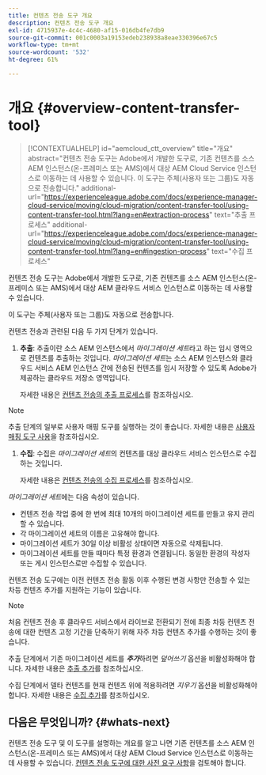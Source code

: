 ```yaml
---
title: 컨텐츠 전송 도구 개요
description: 컨텐츠 전송 도구 개요
exl-id: 4715937e-4c4c-4680-af15-016db4fe7db9
source-git-commit: 001c0003a19153edeb238938a8eae330396e67c5
workflow-type: tm+mt
source-wordcount: '532'
ht-degree: 61%

---
```


# 개요 {#overview-content-transfer-tool}

>[!CONTEXTUALHELP]
>id="aemcloud_ctt_overview"
>title="개요"
>abstract="컨텐츠 전송 도구는 Adobe에서 개발한 도구로, 기존 컨텐츠를 소스 AEM 인스턴스(온-프레미스 또는 AMS)에서 대상 AEM Cloud Service 인스턴스로 이동하는 데 사용할 수 있습니다. 이 도구는 주체(사용자 또는 그룹)도 자동으로 전송합니다."
>additional-url="https://experienceleague.adobe.com/docs/experience-manager-cloud-service/moving/cloud-migration/content-transfer-tool/using-content-transfer-tool.html?lang=en#extraction-process" text="추출 프로세스"
>additional-url="https://experienceleague.adobe.com/docs/experience-manager-cloud-service/moving/cloud-migration/content-transfer-tool/using-content-transfer-tool.html?lang=en#ingestion-process" text="수집 프로세스"

컨텐츠 전송 도구는 Adobe에서 개발한 도구로, 기존 컨텐츠를 소스 AEM 인스턴스(온-프레미스 또는 AMS)에서 대상 AEM 클라우드 서비스 인스턴스로 이동하는 데 사용할 수 있습니다.

이 도구는 주체(사용자 또는 그룹)도 자동으로 전송합니다.

컨텐츠 전송과 관련된 다음 두 가지 단계가 있습니다.

1. **추출**: 추출이란 소스 AEM 인스턴스에서 *마이그레이션 세트*&#x200B;라고 하는 임시 영역으로 컨텐츠를 추출하는 것입니다. *마이그레이션 세트*&#x200B;는 소스 AEM 인스턴스와 클라우드 서비스 AEM 인스턴스 간에 전송된 컨텐츠를 임시 저장할 수 있도록 Adobe가 제공하는 클라우드 저장소 영역입니다.

   자세한 내용은 [컨텐츠 전송의 추출 프로세스](https://experienceleague.adobe.com/docs/experience-manager-cloud-service/moving/cloud-migration/content-transfer-tool/extracting-content.html)를 참조하십시오.

>[!NOTE]
>
> 추출 단계의 일부로 사용자 매핑 도구를 실행하는 것이 좋습니다. 자세한 내용은 [사용자 매핑 도구 사용](https://experienceleague.adobe.com/docs/experience-manager-cloud-service/moving/cloud-migration/content-transfer-tool/user-mapping-tool/using-user-mapping-tool.html)을 참조하십시오.

1. **수집**: 수집은 *마이그레이션 세트*&#x200B;의 컨텐츠를 대상 클라우드 서비스 인스턴스로 수집하는 것입니다.

   자세한 내용은 [컨텐츠 전송의 수집 프로세스](https://experienceleague.adobe.com/docs/experience-manager-cloud-service/moving/cloud-migration/content-transfer-tool/ingesting-content.html)를 참조하십시오.

*마이그레이션 세트*&#x200B;에는 다음 속성이 있습니다.

* 컨텐츠 전송 작업 중에 한 번에 최대 10개의 마이그레이션 세트를 만들고 유지 관리할 수 있습니다.
* 각 마이그레이션 세트의 이름은 고유해야 합니다.
* 마이그레이션 세트가 30일 이상 비활성 상태이면 자동으로 삭제됩니다.
* 마이그레이션 세트를 만들 때마다 특정 환경과 연결됩니다. 동일한 환경의 작성자 또는 게시 인스턴스로만 수집할 수 있습니다.


컨텐츠 전송 도구에는 이전 컨텐츠 전송 활동 이후 수행된 변경 사항만 전송할 수 있는 차등 컨텐츠 추가를 지원하는 기능이 있습니다.

>[!NOTE]
>
>처음 컨텐츠 전송 후 클라우드 서비스에서 라이브로 전환되기 전에 최종 차등 컨텐츠 전송에 대한 컨텐츠 고정 기간을 단축하기 위해 자주 차등 컨텐츠 추가를 수행하는 것이 좋습니다.

추출 단계에서 기존 마이그레이션 세트를 ***추가***&#x200B;하려면 *덮어쓰기* 옵션을 비활성화해야 합니다. 자세한 내용은 [추출 추가](https://experienceleague.adobe.com/docs/experience-manager-cloud-service/moving/cloud-migration/content-transfer-tool/extracting-content.html?lang=en#top-up-extraction-process)를 참조하십시오.

수집 단계에서 델타 컨텐츠를 현재 컨텐츠 위에 적용하려면 *지우기* 옵션을 비활성화해야 합니다. 자세한 내용은 [수집 추가](https://experienceleague.adobe.com/docs/experience-manager-cloud-service/moving/cloud-migration/content-transfer-tool/ingesting-content.html?lang=en#top-up-ingestion-process)를 참조하십시오.

## 다음은 무엇입니까? {#whats-next}

컨텐츠 전송 도구 및 이 도구를 설명하는 개요를 알고 나면 기존 컨텐츠를 소스 AEM 인스턴스(온-프레미스 또는 AMS)에서 대상 AEM Cloud Service 인스턴스로 이동하는 데 사용할 수 있습니다. [컨텐츠 전송 도구에 대한 사전 요구 사항](https://experienceleague.adobe.com/docs/experience-manager-cloud-service/moving/cloud-migration/content-transfer-tool/prerequisites-content-transfer-tool.html?lang=en)을 검토해야 합니다.

